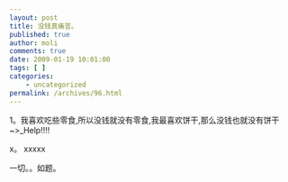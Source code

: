 ```yaml
---
layout: post
title: 没钱真痛苦。
published: true
author: moli
comments: true
date: 2009-01-19 10:01:00
tags: [ ]
categories:
    - uncategorized
permalink: /archives/96.html
---
```

1。我喜欢吃些零食,所以没钱就没有零食,我最喜欢饼干,那么没钱也就没有饼干~>_Help!!!!

x。 xxxxx

一切。。如题。